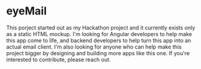 eyeMail
=======

This porject started out as my Hackathon project and it currently exists only as a static HTML mockup. I'm looking for Angular developers to help make this app come to life, and backend developers to help turn this app into an actual email client.  I'm also looking for anyone who can help make this project bigger by designing and building more apps like this one.  If you're interested to contribute, please reach out.
